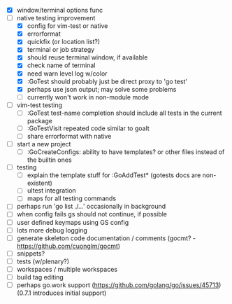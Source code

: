 - [x] window/terminal options func
- [ ] native testing improvement
  - [x] config for vim-test or native
  - [x] errorformat
  - [x] quickfix (or location list?)
  - [x] terminal or job strategy
  - [x] should reuse terminal window, if available
  - [x] check name of terminal
  - [x] need warn level log w/color
  - [x] :GoTest should probably just be direct proxy to 'go test'
  - [x] perhaps use json output; may solve some problems
  - [ ] currently won't work in non-module mode
- [ ] vim-test testing
  - [ ] :GoTest test-name completion should include all tests in the current package
  - [ ] :GoTestVisit repeated code similar to goalt
  - [ ] share errorformat with native
- [ ] start a new project
  - [ ] :GoCreateConfigs: ability to have templates? or other files instead of the builtin ones
- [ ] testing
  - [ ] explain the template stuff for :GoAddTest\* (gotests docs are non-existent)
  - [ ] ultest integration
  - [ ] maps for all testing commands
- [ ] perhaps run 'go list ./...' occasionally in background
- [ ] when config fails gs should not continue, if possible
- [ ] user defined keymaps using GS config
- [ ] lots more debug logging
- [ ] generate skeleton code documentation / comments (gocmt? - https://github.com/cuonglm/gocmt)
- [ ] snippets?
- [ ] tests (w/plenary?)
- [ ] workspaces / multiple workspaces
- [ ] build tag editing
- [ ] perhaps go.work support (https://github.com/golang/go/issues/45713) (0.7.1 introduces initial support)
